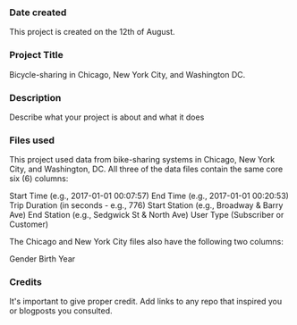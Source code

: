 ### Date created
This project is created on the 12th of August. 

### Project Title
Bicycle-sharing in Chicago, New York City, and Washington DC.

### Description
Describe what your project is about and what it does

### Files used

This project used data from bike-sharing systems in Chicago, New York City, and Washington, DC. All three of the data files contain the same core six (6) columns:

Start Time (e.g., 2017-01-01 00:07:57)
End Time (e.g., 2017-01-01 00:20:53)
Trip Duration (in seconds - e.g., 776)
Start Station (e.g., Broadway & Barry Ave)
End Station (e.g., Sedgwick St & North Ave)
User Type (Subscriber or Customer)

The Chicago and New York City files also have the following two columns:

Gender
Birth Year

### Credits
It's important to give proper credit. Add links to any repo that inspired you or blogposts you consulted.

